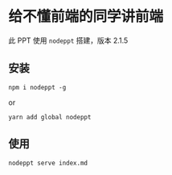 # 给不懂前端的同学讲前端

此 PPT 使用 `nodeppt` 搭建，版本 2.1.5

## 安装

`npm i nodeppt -g`

or

`yarn add global nodeppt`

## 使用

`nodeppt serve index.md`
